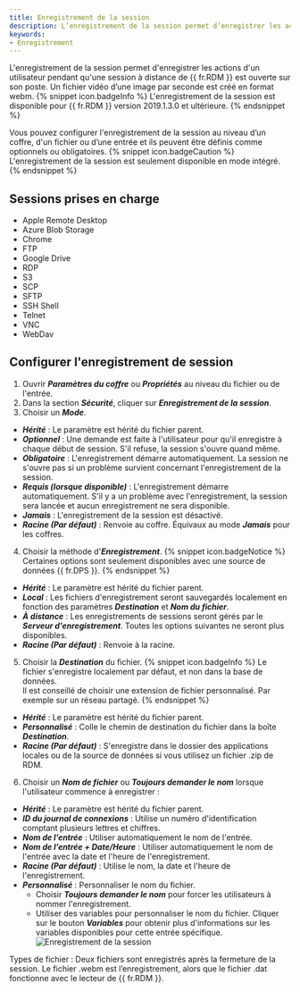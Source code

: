 ```yaml
---
title: Enregistrement de la session
description: L’enregistrement de la session permet d’enregistrer les actions d’un utilisateur pendant qu’une session à distance de Remote Desktop Manager.
keywords:
- Enregistrement
---
```

L'enregistrement de la session permet d'enregistrer les actions d'un utilisateur pendant qu'une session à distance de {{ fr.RDM }} est ouverte sur son poste. Un fichier vidéo d’une image par seconde est créé en format webm. 
{% snippet icon.badgeInfo %} 
L'enregistrement de la session est disponible pour {{ fr.RDM }} version 2019.1.3.0 et ultérieure. 
{% endsnippet %}
 
Vous pouvez configurer l'enregistrement de la session au niveau d’un coffre, d'un fichier ou d’une entrée et ils peuvent être définis comme optionnels ou obligatoires. 
{% snippet icon.badgeCaution %} 
L'enregistrement de la session est seulement disponible en mode intégré. 
{% endsnippet %}
 
## Sessions prises en charge 
* Apple Remote Desktop 
* Azure Blob Storage 
* Chrome 
* FTP 
* Google Drive 
* RDP 
* S3 
* SCP 
* SFTP 
* SSH Shell 
* Telnet 
* VNC 
* WebDav 
## Configurer l'enregistrement de session 
1. Ouvrir ***Paramètres du coffre*** ou ***Propriétés*** au niveau du fichier ou de l'entrée. 
1. Dans la section ***Sécurité***, cliquer sur ***Enregistrement de la session***. 
1. Choisir un ***Mode***. 
* ***Hérité*** : Le paramètre est hérité du fichier parent. 
* ***Optionnel*** : Une demande est faite à l'utilisateur pour qu'il enregistre à chaque début de session. S'il refuse, la session s'ouvre quand même. 
* ***Obligatoire*** : L'enregistrement démarre automatiquement. La session ne s'ouvre pas si un problème survient concernant l'enregistrement de la session. 
* ***Requis (lorsque disponible)*** : L'enregistrement démarre automatiquement. S'il y a un problème avec l'enregistrement, la session sera lancée et aucun enregistrement ne sera disponible. 
* ***Jamais*** : L'enregistrement de la session est désactivé. 
* ***Racine (Par défaut)*** : Renvoie au coffre. Équivaux au mode ***Jamais*** pour les coffres. 
4. Choisir la méthode d'***Enregistrement***. 
{% snippet icon.badgeNotice %} 
Certaines options sont seulement disponibles avec une source de données {{ fr.DPS }}. 
{% endsnippet %}
 
* ***Hérité*** : Le paramètre est hérité du fichier parent. 
* ***Local*** : Les fichiers d'enregistrement seront sauvegardés localement en fonction des paramètres ***Destination*** et ***Nom du fichier***. 
* ***À distance*** : Les enregistrements de sessions seront gérés par le ***Serveur d'enregistrement***. Toutes les options suivantes ne seront plus disponibles. 
* ***Racine (Par défaut)*** : Renvoie à la racine. 
5. Choisir la ***Destination*** du fichier. 
{% snippet icon.badgeInfo %} 
Le fichier s'enregistre localement par défaut, et non dans la base de données.  
Il est conseillé de choisir une extension de fichier personnalisé. Par exemple sur un réseau partagé. 
{% endsnippet %}
 
* ***Hérité*** : Le paramètre est hérité du fichier parent. 
* ***Personnalisé*** : Colle le chemin de destination du fichier dans la boîte ***Destination***. 
* ***Racine (Par défaut)*** : S'enregistre dans le dossier des applications locales ou de la source de données si vous utilisez un fichier .zip de RDM. 
6. Choisir un ***Nom de fichier*** ou ***Toujours demander le nom*** lorsque l'utilisateur commence à enregistrer : 
* ***Hérité*** : Le paramètre est hérité du fichier parent. 
* ***ID du journal de connexions*** : Utilise un numéro d'identification comptant plusieurs lettres et chiffres. 
* ***Nom de l’entrée*** : Utiliser automatiquement le nom de l'entrée. 
* ***Nom de l’entrée + Date/Heure*** : Utiliser automatiquement le nom de l'entrée avec la date et l'heure de l'enregistrement. 
* ***Racine (Par défaut)*** : Utilise le nom, la date et l'heure de l'enregistrement. 
* ***Personnalisé*** : Personnaliser le nom du fichier. 
  * Choisir ***Toujours demander le nom*** pour forcer les utilisateurs à nommer l'enregistrement. 
  * Utiliser des variables pour personnaliser le nom du fichier. Cliquer sur le bouton ***Variables*** pour obtenir plus d'informations sur les variables disponibles pour cette entrée spécifique. 
![Enregistrement de la session](/img/fr/kb/KB4020.png) 

Types de fichier : Deux fichiers sont enregistrés après la fermeture de la session. Le fichier .webm est l’enregistrement, alors que le fichier .dat fonctionne avec le lecteur de {{ fr.RDM }}. 

